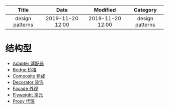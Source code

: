 | Title                | Date             | Modified         | Category          |
|:--------------------:|:----------------:|:----------------:|:-----------------:|
| design patterns      | 2019-11-20 12:00 | 2019-11-20 12:00 | design patterns   |


# 结构型

- [Adapter 适配器](./adapter.md)
- [Bridge 桥接](./bridge.md)
- [Composite 组成](./composite.md)
- [Decorator 装饰](./decorator.md)
- [Facade 外观](./facade.md)
- [Flyweight 享元](./flyweight.md)
- [Proxy 代理](./proxy.md)
